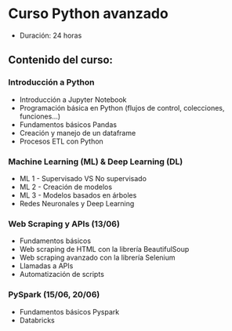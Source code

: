 # Curso Python avanzado
 
 
- Duración: 24 horas
 
## Contenido del curso:
 
### Introducción a Python 
- Introducción a Jupyter Notebook
- Programación básica en Python (flujos de control, colecciones, funciones…)
- Fundamentos básicos Pandas
- Creación y manejo de un dataframe
- Procesos ETL con Python

### Machine Learning (ML) & Deep Learning (DL) 
- ML 1 - Supervisado VS No supervisado
- ML 2 - Creación de modelos
- ML 3 - Modelos basados en árboles
- Redes Neuronales y Deep Learning

### Web Scraping y APIs (13/06)
- Fundamentos básicos 
- Web scraping de HTML con la librería BeautifulSoup
- Web scraping avanzado con la librería Selenium
- Llamadas a APIs
- Automatización de scripts

### PySpark (15/06, 20/06)
- Fundamentos básicos Pyspark
- Databricks
